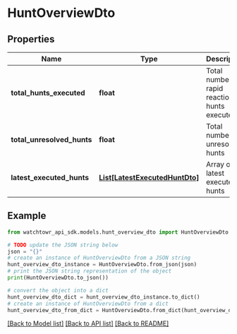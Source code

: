 # HuntOverviewDto


## Properties

Name | Type | Description | Notes
------------ | ------------- | ------------- | -------------
**total_hunts_executed** | **float** | Total number of rapid reaction hunts executed | 
**total_unresolved_hunts** | **float** | Total number of unresolved hunts | 
**latest_executed_hunts** | [**List[LatestExecutedHuntDto]**](LatestExecutedHuntDto.md) | Array of latest executed hunts | 

## Example

```python
from watchtowr_api_sdk.models.hunt_overview_dto import HuntOverviewDto

# TODO update the JSON string below
json = "{}"
# create an instance of HuntOverviewDto from a JSON string
hunt_overview_dto_instance = HuntOverviewDto.from_json(json)
# print the JSON string representation of the object
print(HuntOverviewDto.to_json())

# convert the object into a dict
hunt_overview_dto_dict = hunt_overview_dto_instance.to_dict()
# create an instance of HuntOverviewDto from a dict
hunt_overview_dto_from_dict = HuntOverviewDto.from_dict(hunt_overview_dto_dict)
```
[[Back to Model list]](../README.md#documentation-for-models) [[Back to API list]](../README.md#documentation-for-api-endpoints) [[Back to README]](../README.md)


